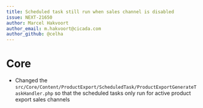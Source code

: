 ```yaml
---
title: Scheduled task still run when sales channel is disabled
issue: NEXT-21650
author: Marcel Hakvoort
author_email: m.hakvoort@cicada.com
author_github: @celha
---
```


# Core
* Changed the `src/Core/Content/ProductExport/ScheduledTask/ProductExportGenerateTaskHandler.php` so that the scheduled tasks only run for active product export sales channels
